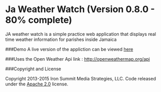 # Ja Weather Watch (Version 0.8.0 - 80% complete)
JA weather watch is a simple practice web application that displays real time weather information for parishes inside Jamaica

###Demo
A live version of the appliction can be viewed [here](http://adriangordon.me/samples/jaweatherwatch/pages/index.html)

###Uses the Open Weather Api
link : http://openweathermap.org/api

###Copyright and License

Copyright 2013-2015 Iron Summit Media Strategies, LLC. Code released under the [Apache 2.0](https://github.com/IronSummitMedia/startbootstrap-sb-admin-2/blob/gh-pages/LICENSE) license.
